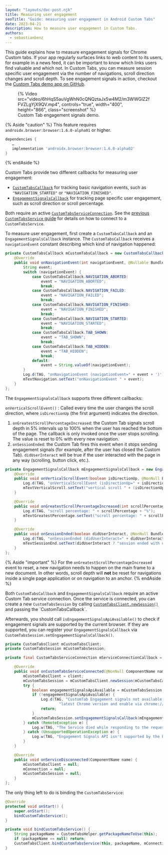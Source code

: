 ```yaml
---
layout: "layouts/doc-post.njk"
title: Measuring user engagement
seoTitle: "Guide: measuring user engagement in Android Custom Tabs"
date: 2023-04-21
description: How to measure user engagement in Custom Tabs.
authors:
  - sebastianbenz
---
```


<style>
video {
  max-width: 400px;
}
</style>

This guide explains how to measure engagement signals for Chrome Custom tabs. If your app regularly surfaces links to web content to its users, for example in a news feed, it can be important to know which links users find valuable and which not. In Custom Tabs, you can measure session specific user engagement via the number of navigations, scroll direction changes and scroll depth. To see engagement signals in action, checkout the [Custom Tabs demo app on GitHub](https://github.com/GoogleChrome/android-browser-helper/blob/main/demos/custom-tabs-example-app/src/main/java/org/chromium/customtabsdemos/EngagementSignalsActivity.java).

<figure>
  {% Video src="video/6hHqS5auVgWhN0cQNQztaJx5w4M2/m3WWGlZ2fFVZLgYjX9QV.mp4", controls="true", width="400", height="866", class="screenshot" %}
  <figcaption>
    Custom Tab engagement signals demo.
  </figcaption>
</figure>

{% Aside "caution" %}
This feature requires `androidx.browser:browser:1.6.0-alpha01` or higher.

```groovy
dependencies {
   …
   implementation 'androidx.browser:browser:1.6.0-alpha02'
}
```
{% endAside %}

Custom Tabs provide two different callbacks for measuring user engagement: 

* [`CustomTabsCallback`](https://developer.android.com/reference/androidx/browser/customtabs/CustomTabsCallback) for tracking basic navigation events, such as `"NAVIGATION_STARTED"` or `"NAVIGATION_FINISHED"`.
* [`EngagementSignalsCallback`](https://developer.android.com/reference/androidx/browser/customtabs/EngagementSignalsCallback) for tracking page specific user engagement, such as scroll direction or scroll percentage.

Both require an active [`CustomTabsServiceConnection`](https://developer.android.com/reference/androidx/browser/customtabs/CustomTabsServiceConnection). See the [previous `CustomTabsService` guide](/docs/android/custom-tabs/guide-warmup-prefetch/) for details on how to connect to a `CustomTabsService`.

To measure user engagement, first create a `CustomTabsCallback` and an `EngagementSignalsCallback` instance. The `CustomTabsCallback` receives a `navigationEvent` constant describing which kind of navigation happened:

```java
private CustomTabsCallback mCustomTabsCallback = new CustomTabsCallback() {
    @Override
    public void onNavigationEvent(int navigationEvent, @Nullable Bundle extras) {
        String event;
        switch (navigationEvent) {
            case CustomTabsCallback.NAVIGATION_ABORTED:
                event = "NAVIGATION_ABORTED";
                break;
            case CustomTabsCallback.NAVIGATION_FAILED:
                event = "NAVIGATION_FAILED";
                break;
            case CustomTabsCallback.NAVIGATION_FINISHED:
                event = "NAVIGATION_FINISHED";
                break;
            case CustomTabsCallback.NAVIGATION_STARTED:
                event = "NAVIGATION_STARTED";
                break;
            case CustomTabsCallback.TAB_SHOWN:
                event = "TAB_SHOWN";
                break;
            case CustomTabsCallback.TAB_HIDDEN:
                event = "TAB_HIDDEN";
                break;
            default:
                event = String.valueOf(navigationEvent);
        }
        Log.d(TAG, "onNavigationEvent (navigationEvent=" + event + ')');
        mTextNavigation.setText("onNavigationEvent " + event);
    }
};
```

The `EngagementSignalsCallback` supports three different callbacks:

`onVerticalScrollEvent()`
: Called every time the user changes the scroll direction, where `isDirectionUp` (the first argument) indicates the direction.
1. `onGreatestScrollPercentageIncreased`: the Custom Tab signals scroll depth in 5% intervals up to 100% when the user has reached the bottom of the page. The callback is only invoked once the user stops scrolling. The value is reset to 0% with every new navigation. 
1. `onSessionEnded`: the Custom Tab fires this event when it stops sending engagement signals (for example, after the user has closed the Custom Tab). `didUserInteract` will be true if the user interacted with the page in any way (scrolling, button click, etc.).

```java
private EngagementSignalsCallback mEngagementSignalsCallback = new EngagementSignalsCallback() {
    @Override
    public void onVerticalScrollEvent(boolean isDirectionUp, @NonNull Bundle extras) {
        Log.d(TAG, "onVerticalScrollEvent (isDirectionUp=" + isDirectionUp + ')');
        mTextVerticalScroll.setText("vertical scroll " + (isDirectionUp ? "UP️" : "DOWN"));
    }

    @Override
    public void onGreatestScrollPercentageIncreased(int scrollPercentage, @NonNull Bundle extras) {
        Log.d(TAG, "scroll percentage: " + scrollPercentage + "%");
        mTextGreatestPercentage.setText("scroll percentage: " + scrollPercentage + "%");
    }

    @Override
    public void onSessionEnded(boolean didUserInteract, @NonNull Bundle extras) {
        Log.d(TAG, "onSessionEnded (didUserInteract=" + didUserInteract + ')');
        mTextSessionEnd.setText(didUserInteract ? "session ended with user interaction" : "session ended without user interaction");
    }
};
```

{% Aside "important" %}
For the `onGreatestScrollPercentageIncreased` event to reset, a new navigation needs to happen on the main frame to a new document. In other words, scroll depth will **not** be reset for navigations inside a single page application or on navigation to an anchor.
{% endAside %}

Both `CustomTabsCallback` and `EngagementSignalsCallback` require an active Custom Tab service connection. Once the service is connected, you can create a new `CustomTabsSession` by calling [`CustomTabsClient.newSession()`](https://developer.android.com/reference/androidx/browser/customtabs/CustomTabsClient#newSession(androidx.browser.customtabs.CustomTabsCallback)) and passing the `CustomTabsCallback`.

Afterwards, you should call `isEngagementSignalsApiAvailable()` to check if engagement signals are supported by the current browser. If they are supported, you can register your `EngagementSignalsCallback` via `CustomTabsSession.setEngagementSignalsCallback()`.

```java
private CustomTabsClient mCustomTabsClient;
private CustomTabsSession mCustomTabsSession;

private final CustomTabsServiceConnection mServiceConnectionCallback = new CustomTabsServiceConnection() {

    @Override
    public void onCustomTabsServiceConnected(@NonNull ComponentName name, @NonNull CustomTabsClient client) {
        mCustomTabsClient = client;
        mCustomTabsSession = mCustomTabsClient.newSession(mCustomTabsCallback);
        try {
            boolean engagementSignalsApiAvailable = mCustomTabsSession.isEngagementSignalsApiAvailable(Bundle.EMPTY);
            if (!engagementSignalsApiAvailable) {
                Log.d(TAG, "CustomTab Engagement signals not available, make sure to use the " +
                        "latest Chrome version and enable via chrome://flags/#cct-real-time-engagement-signals");
                return;
            }
            mCustomTabsSession.setEngagementSignalsCallback(mEngagementSignalsCallback, Bundle.EMPTY);
        } catch (RemoteException e) {
            Log.w(TAG, "The Service died while responding to the request.", e);
        } catch (UnsupportedOperationException e) {
            Log.w(TAG, "Engagement Signals API isn't supported by the browser.", e);
        }
    }

    @Override
    public void onServiceDisconnected(ComponentName name) {
        mCustomTabsClient = null;
        mConnection = null;
        mCustomTabsSession = null;
    }
};
```

The only thing left to do is binding the `CustomTabsService`:


```java
@Override
protected void onStart() {
    super.onStart();
    bindCustomTabsService();
}

private void bindCustomTabsService() {
    String packageName = CustomTabsHelper.getPackageNameToUse(this);
    if (packageName == null) return;
    CustomTabsClient.bindCustomTabsService(this, packageName, mConnection);
}
```



